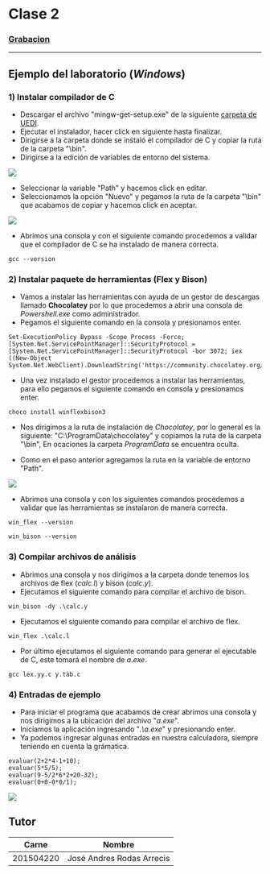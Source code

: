 # Clase 2

### [Grabacion](https://drive.google.com/file/d/1yP3_YifC2FqBswCCLy4IJMzmpfHlG-HJ/view?usp=sharing)
-------------
## Ejemplo del laboratorio (*Windows*)

### 1) Instalar compilador de C
* Descargar el archivo "mingw-get-setup.exe" de la siguiente [carpeta de UEDI](https://uedi.ingenieria.usac.edu.gt/campus/mod/folder/view.php?id=461838).
* Ejecutar el instalador, hacer click en siguiente hasta finalizar.
* Dirigirse a la carpeta donde se instaló el compilador de C y copiar la ruta de la carpeta "\bin".
* Dirigirse a la edición de variables de entorno del sistema.

![](https://i.imgur.com/klKtlga.png)

* Seleccionar la variable "Path" y hacemos click en editar.
* Seleccionamos la opción "Nuevo" y pegamos la ruta de la carpeta "\bin" que acabamos de copiar y hacemos click en aceptar.

![](https://i.imgur.com/xyV6xIY.png)

* Abrimos una consola y con el siguiente comando procedemos a validar que el compilador de C se ha instalado de manera correcta.
```
gcc --version
```

### 2) Instalar paquete de herramientas (Flex y Bison)
* Vamos a instalar las herramientas con ayuda de un gestor de descargas llamado **Chocolatey** por lo que procedemos a abrir una consola de *Powershell.exe* como administrador.
* Pegamos el siguiente comando en la consola y presionamos enter.
```
Set-ExecutionPolicy Bypass -Scope Process -Force; [System.Net.ServicePointManager]::SecurityProtocol = [System.Net.ServicePointManager]::SecurityProtocol -bor 3072; iex ((New-Object System.Net.WebClient).DownloadString('https://community.chocolatey.org/install.ps1'))
```
* Una vez instalado el gestor procedemos a instalar las herramientas, para ello pegamos el siguiente comando en consola y presionamos enter.
```
choco install winflexbison3
```
* Nos dirigimos a la ruta de instalación de *Chocolatey*, por lo general es la siguiente: "C:\ProgramData\chocolatey" y copiamos la ruta de la carpeta "\bin", En ocaciones la carpeta *ProgramData* se encuentra oculta. 

* Como en el paso anterior agregamos la ruta en la variable de entorno "Path".

![](https://i.imgur.com/WovcxiN.png)

* Abrimos una consola y con los siguientes comandos procedemos a validar que las herramientas se instalaron de manera correcta.
```
win_flex --version
```
```
win_bison --version
```
### 3) Compilar archivos de análisis

* Abrimos una consola y nos dirigimos a la carpeta donde tenemos los archivos de flex (*calc.l*) y bison (*calc.y*).
* Ejecutamos el siguiente comando para compilar el archivo de bison.
```
win_bison -dy .\calc.y
```
* Ejecutamos el siguiente comando para compilar el archivo de flex. 
```
win_flex .\calc.l
```
* Por último ejecutamos el siguiente comando para generar el ejecutable de C, este tomará el nombre de *a.exe*.

```
gcc lex.yy.c y.tab.c
```

### 4) Entradas de ejemplo
* Para iniciar el programa que acabamos de crear abrimos una consola y nos dirigimos a la ubicación del archivo "*a.exe*".
* Iniciamos la aplicación ingresando "*.\a.exe*" y presionando enter.
* Ya podemos ingresar algunas entradas en nuestra calculadora, siempre teniendo en cuenta la grámatica.

```
evaluar(2+2*4-1+10);
evaluar(5*5/5);
evaluar(9-5/2*6*2+20-32);
evaluar(0+0-0*0/1);
```

![](https://i.imgur.com/7uhZMWP.png)

## Tutor
| Carne     | Nombre                     |
| --------- | -------------------------- |
| 201504220 | José Andres Rodas Arrecis  |